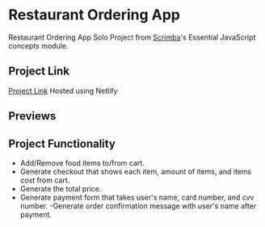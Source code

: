 # Restaurant Ordering App 

Restaurant Ordering App Solo Project from [Scrimba](https://scrimba.com/learn/frontend)'s Essential JavaScript concepts module.

## Project Link

[Project Link]() Hosted using Netlify 

## Previews

## Project Functionality

- Add/Remove food items to/from cart.
- Generate checkout that shows each item, amount of items, and items cost from cart.
- Generate the total price. 
- Generate payment form that takes user's name, card number, and cvv number.
-Generate order confirmation message with user's name after payment.  